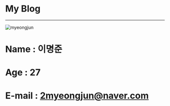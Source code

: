 # My Blog

------

![myeongjun](https://user-images.githubusercontent.com/77829885/202432139-d9dfd194-b81e-4058-8de2-19aec00e2e7e.png)
 
# Name : 이명준  
# Age : 27  
# E-mail : 2myeongjun@naver.com

